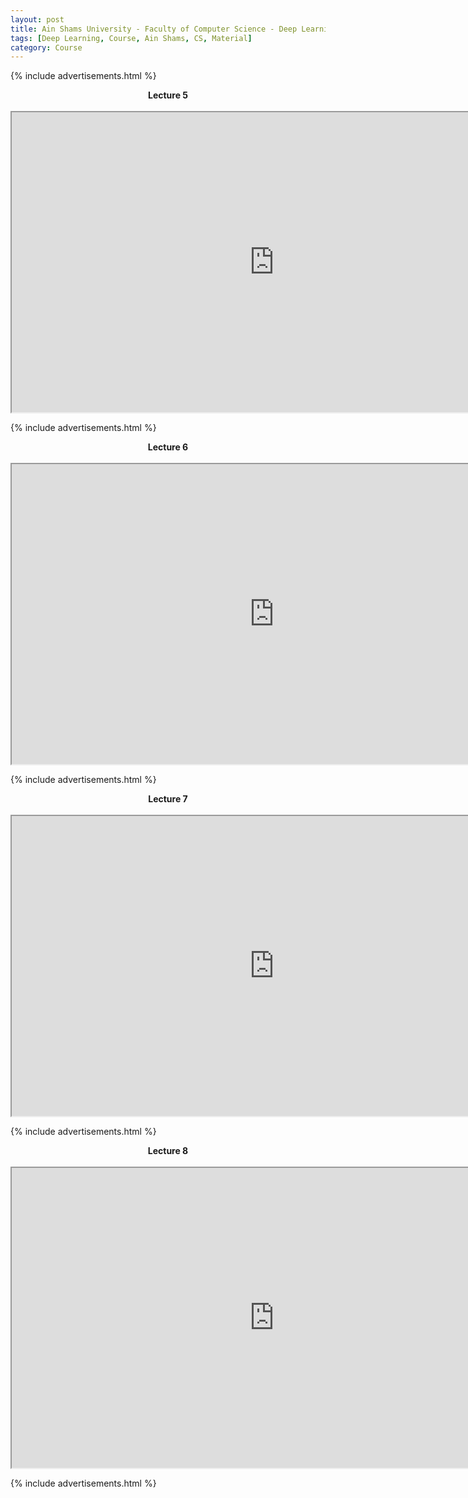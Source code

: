 ```yaml
---
layout: post
title: Ain Shams University - Faculty of Computer Science - Deep Learning Course - 4th Year - Spring 2019
tags: [Deep Learning, Course, Ain Shams, CS, Material]
category: Course
---
```


{% include advertisements.html %}
<div dir="ltr" style="text-align: left;" trbidi="on">
<div style="text-align: center;"><b>Lecture 5</b></div>
<div style="text-align: center;">
<br /></div>
<div style="text-align: center;">
<iframe height="480" src="https://drive.google.com/file/d/1YiywUwRuo1mHp0I280hvSerzZl786fG8/preview" width="840"></iframe></div>
</div>

{% include advertisements.html %}
<div dir="ltr" style="text-align: left;" trbidi="on">
<div style="text-align: center;"><b>Lecture 6</b></div>
<div style="text-align: center;">
<br /></div>
<div style="text-align: center;">
<iframe height="480" src="https://drive.google.com/file/d/1V2Yj0RrYijMHvnssx6Jk_r9tZ1HhcgOu/preview" width="840"></iframe></div>
</div>

{% include advertisements.html %}
<div dir="ltr" style="text-align: left;" trbidi="on">
<div style="text-align: center;"><b>Lecture 7</b></div>
<div style="text-align: center;">
<br /></div>
<div style="text-align: center;">
<iframe height="480" src="https://drive.google.com/file/d/1s3vnAGRb8EVNTHoB9ye0z5fMJ-XE54dD/preview" width="840"></iframe></div>
</div>

{% include advertisements.html %}
<div dir="ltr" style="text-align: left;" trbidi="on">
<div style="text-align: center;"><b>Lecture 8</b></div>
<div style="text-align: center;">
<br /></div>
<div style="text-align: center;">
<iframe height="480" src="https://drive.google.com/file/d/1DMk-wRAOVZkpSnZSGt1HBdDQLQ-2Q04M/preview" width="840"></iframe></div>
</div>

{% include advertisements.html %}
